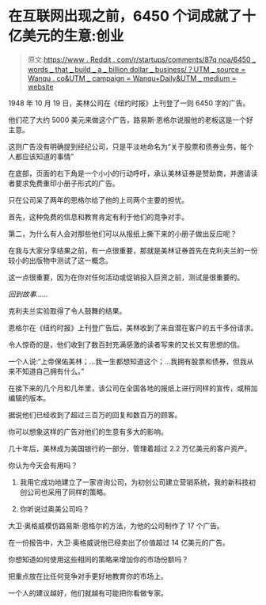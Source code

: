 # 在互联网出现之前，6450 个词成就了十亿美元的生意:创业

> 原文:[https://www . Reddit . com/r/startups/comments/87q noa/6450 _ words _ that _ build _ a _ billion dollar _ business/？UTM _ source = Wanqu . co&UTM _ campaign = Wanqu+Daily&UTM _ medium = website](https://www.reddit.com/r/startups/comments/87qnoa/6450_words_that_built_a_billiondollar_business/?utm_source=wanqu.co&utm_campaign=Wanqu+Daily&utm_medium=website)

1948 年 10 月 19 日，美林公司在《纽约时报》上刊登了一则 6450 字的广告。

他们花了大约 5000 美元来做这个广告，路易斯·恩格尔说服他的老板这是一个好主意。

这则广告没有明确提到经纪公司，只是平淡地命名为“关于股票和债券业务，每个人都应该知道的事情”

在底部，页面的右下角是一个小小的行动呼吁，承认美林证券是赞助商，并邀请读者要求免费重印小册子形式的广告。

只在公司呆了两年的恩格尔给了他的上司两个主要的担忧。

首先，这种免费的信息和教育肯定有利于他们的竞争对手。

第二，为什么有人会对那些他们可以从报纸上撕下来的小册子做出反应呢？

在我与大家分享结果之前，有一点很重要，那就是美林证券首先在克利夫兰的一份较小的出版物中测试了这一概念。

这一点很重要，因为在你对任何活动或促销投入巨资之前，测试是很重要的。

*回到故事……*

克利夫兰实验取得了令人鼓舞的结果。

恩格尔在《纽约时报》上刊登广告后，美林收到了来自潜在客户的五千多份请求。

令人惊奇的是，他们收到了数百封充满感激的读者写来的又长又有思想的信。

一个人说:“上帝保佑美林；…我一生都想知道这个；…我拥有股票和债券，但我从来不知道自己拥有什么。”

在接下来的几个月和几年里，该公司在全国各地的报纸上进行同样的宣传，或稍加编辑的版本。

据说他们已经收到了超过三百万的回复和数百万的顾客。

你可以想象这样的广告对他们的生意有多大的影响。

几十年后，美林成为美国银行的一部分，管理着超过 2.2 万亿美元的客户资产。

你认为今天会有用吗？

1.  我用它成功地建立了一家咨询公司，为初创公司建立营销系统，我的新科技初创公司也采用了同样的策略。

2.  你听说过奥美公司吗？

大卫·奥格威模仿路易斯·恩格尔的方法，为他的公司制作了 17 个广告。

在一份报告中，大卫·奥格威说他已经卖出了价值超过 14 亿美元的广告。

你想知道如何使用这些相同的策略来增加你的市场份额吗？

把重点放在比任何竞争对手更好地教育你的市场上。

一个人的建议越好，他们就越有可能把你看做专家。